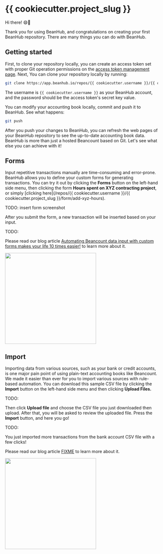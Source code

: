 # {{ cookiecutter.project_slug }}

Hi there! 😄👋

Thank you for using BeanHub, and congratulations on creating your first BeanHub repository.
There are many things you can do with BeanHub.

## Getting started

First, to clone your repository locally, you can create an access token set with proper Git operation permissions on the [access token management page](https://app.beanhub.io/access-tokens).
Next, You can clone your repository locally by running:

```bash
git clone https://app.beanhub.io/repos/{{ cookiecutter.username }}/{{ cookiecutter.project_slug }}.git
```

The username is `{{ cookiecutter.username }}` as your BeanHub account, and the password should be the access token's secret key value.

You can modify your accounting book locally, commit and push it to BeanHub. See what happens:

```bash
git push
```

After you push your changes to BeanHub, you can refresh the web pages of your BeanHub repository to see the up-to-date accounting book data.
BeanHub is more than just a hosted Beancount based on Git.
Let's see what else you can achieve with it!

## Forms

Input repetitive transactions manually are time-consuming and error-prone.
BeanHub allows you to define your custom forms for generating transactions.
You can try it out by clicking the **Forms** button on the left-hand side menu, then clicking the form **Hours spent on XYZ contracting project**, or simply [clicking here](/repos/{{ cookiecutter.username }}/{{ cookiecutter.project_slug }}/form/add-xyz-hours).

TODO: insert form screenshot

After you submit the form, a new transaction will be inserted based on your input.

TODO:

Please read our blog article [Automating Beancount data input with custom forms makes your life 10 times easier!](https://beanhub.io/blog/2023/07/31/automating-beancount-data-input-with-beanhub-custom-forms/) to learn more about it.

<a href="https://beanhub.io/blog/2023/07/31/automating-beancount-data-input-with-beanhub-custom-forms/">
    <img src="http://beanhub.io/blog/2023/07/31/automating-beancount-data-input-with-beanhub-custom-forms/cover.png" width="300">
</a>

## Import

Importing data from various sources, such as your bank or credit accounts, is one major pain point of using plain-text accounting books like Beancount.
We made it easier than ever for you to import various sources with rule-based automation.
You can download this sample CSV file by clicking the **Import** button on the left-hand side menu and then clicking **Upload Files.**

TODO:

Then click **Upload file** and choose the CSV file you just downloaded then upload.
After that, you will be asked to review the uploaded file.
Press the **Import** button, and here you go!

TODO:

You just imported more transactions from the bank account CSV file with a few clicks!

Please read our blog article [FIXME](https://beanhub.io/blog/2023/07/31/automating-beancount-data-input-with-beanhub-custom-forms/) to learn more about it.

<a href="https://beanhub.io/blog/2023/07/31/automating-beancount-data-input-with-beanhub-custom-forms/">
    <img src="http://beanhub.io/blog/2023/07/31/automating-beancount-data-input-with-beanhub-custom-forms/cover.png" width="300p">
</a>
